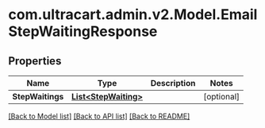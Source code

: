# com.ultracart.admin.v2.Model.EmailStepWaitingResponse
## Properties

Name | Type | Description | Notes
------------ | ------------- | ------------- | -------------
**StepWaitings** | [**List&lt;StepWaiting&gt;**](StepWaiting.md) |  | [optional] 


[[Back to Model list]](../README.md#documentation-for-models) [[Back to API list]](../README.md#documentation-for-api-endpoints) [[Back to README]](../README.md)

